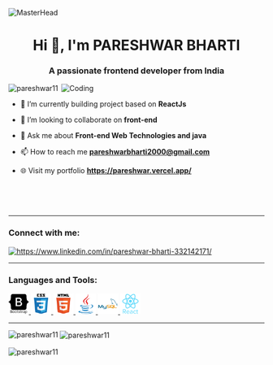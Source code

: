 ![MasterHead](https://camo.githubusercontent.com/48ec00ed4c84e771db4a1db90b56352923a8d644452a32b434d68e97006c9337/68747470733a2f2f63686b736b696c6c732e636f6d2f77702d636f6e74656e742f75706c6f6164732f323032302f30342f504e432d416e696d617465642d42616e6e6572732e676966)
<h1 align="center">Hi 👋, I'm PARESHWAR BHARTI</h1>
<h3 align="center">A passionate frontend developer from India</h3>
<img align="right" alt="Coding" width="400" src="https://i.giphy.com/media/qgQUggAC3Pfv687qPC/giphy.webp">

<p align="left"> <img src="https://komarev.com/ghpvc/?username=pareshwar11&label=Profile%20views&color=0e75b6&style=flat" alt="pareshwar11" /> </p>

- 🔭 I’m currently building project based on **ReactJs**

- 👯 I’m looking to collaborate on **front-end**

- 💬 Ask me about **Front-end Web Technologies and java**

- 📫 How to reach me **pareshwarbharti2000@gmail.com**

- 🌐 Visit my portfolio **https://pareshwar.vercel.app/**
<!-- 
- ⚡ Fun fact **I love to dance** -->
<br>
<br>
<br>
<hr>
</hr>
<h3 align="left">Connect with me:</h3>
<p align="left">
<a href="https://linkedin.com/in/pareshwar-bharti-332142171/" target="blank"><img align="center" src="https://raw.githubusercontent.com/rahuldkjain/github-profile-readme-generator/master/src/images/icons/Social/linked-in-alt.svg" alt="https://www.linkedin.com/in/pareshwar-bharti-332142171/" height="30" width="40" /></a>
<!-- <a href="https://auth.geeksforgeeks.org/user/pareshwar/practice/" target="blank"><img align="center" src="https://raw.githubusercontent.com/rahuldkjain/github-profile-readme-generator/master/src/images/icons/Social/geeks-for-geeks.svg" alt="https://auth.geeksforgeeks.org/user/pareshwar/practice/" height="30" width="40" /></a> -->
</p>
<hr>
</hr>
<h3 align="left">Languages and Tools:</h3>
<p align="left"> <a href="https://getbootstrap.com" target="_blank" rel="noreferrer"> <img src="https://raw.githubusercontent.com/devicons/devicon/master/icons/bootstrap/bootstrap-plain-wordmark.svg" alt="bootstrap" width="40" height="40"/> </a> <a href="https://www.w3schools.com/css/" target="_blank" rel="noreferrer"> <img src="https://raw.githubusercontent.com/devicons/devicon/master/icons/css3/css3-original-wordmark.svg" alt="css3" width="40" height="40"/> </a> <a href="https://www.w3.org/html/" target="_blank" rel="noreferrer"> <img src="https://raw.githubusercontent.com/devicons/devicon/master/icons/html5/html5-original-wordmark.svg" alt="html5" width="40" height="40"/> </a> <a href="https://www.java.com" target="_blank" rel="noreferrer"> <img src="https://raw.githubusercontent.com/devicons/devicon/master/icons/java/java-original.svg" alt="java" width="40" height="40"/> </a> <a href="https://www.mysql.com/" target="_blank" rel="noreferrer"> <img src="https://raw.githubusercontent.com/devicons/devicon/master/icons/mysql/mysql-original-wordmark.svg" alt="mysql" width="40" height="40"/> </a> <a href="https://reactjs.org/" target="_blank" rel="noreferrer"> <img src="https://raw.githubusercontent.com/devicons/devicon/master/icons/react/react-original-wordmark.svg" alt="react" width="40" height="40"/> </a> </p>
<hr></hr>
<p><img align="left" src="https://github-readme-stats.vercel.app/api/top-langs?username=pareshwar11&show_icons=true&locale=en&layout=compact" alt="pareshwar11" /></p>

<p>&nbsp;<img align="center" src="https://github-readme-stats.vercel.app/api?username=pareshwar11&show_icons=true&locale=en" alt="pareshwar11" /></p>

<p><img align="center" src="https://github-readme-streak-stats.herokuapp.com/?user=pareshwar11&" alt="pareshwar11" /></p>
